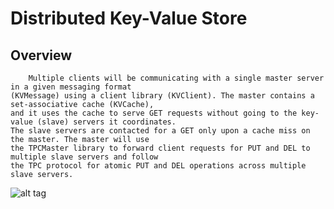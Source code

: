 # Distributed Key-Value Store

## Overview
        Multiple clients will be communicating with a single master server in a given messaging format 
    (KVMessage) using a client library (KVClient). The master contains a set-associative cache (KVCache),
    and it uses the cache to serve GET requests without going to the key-value (slave) servers it coordinates.
    The slave servers are contacted for a GET only upon a cache miss on the master. The master will use 
    the TPCMaster library to forward client requests for PUT and DEL to multiple slave servers and follow 
    the TPC protocol for atomic PUT and DEL operations across multiple slave servers.
    
![alt tag](https://github.com/GeekChao/Operating-System/blob/distributed/kvstore/resources/pictures/kvstore.png)
